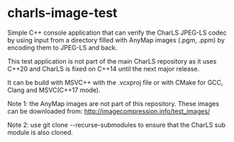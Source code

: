 # charls-image-test

Simple C++ console application that can verify the CharLS JPEG-LS codec by using input
from a directory filled with AnyMap images (.pgm, .ppm) by encoding them to JPEG-LS and back.

This test application is not part of the main CharLS repository as it uses C\++20
and CharLS is fixed on C++14 until the next major release.

It can be build with MSVC++ with the .vcxproj file or with CMake for GCC, Clang and MSVC(C++17 mode).

Note 1: the AnyMap images are not part of this repository. These images can be downloaded from:
<http://imagecompression.info/test_images/>

Note 2: use git clone --recurse-submodules to ensure that the CharLS sub module is also cloned.
